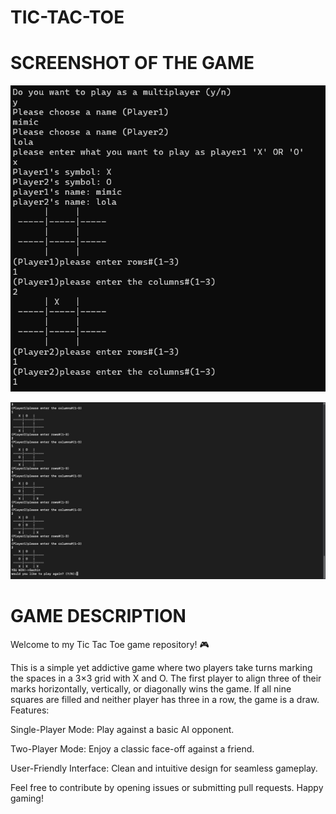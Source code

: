 # TIC-TAC-TOE

# SCREENSHOT OF THE GAME

![image alt](https://github.com/Mimic0012/TIC-TAC-TOE/blob/a15906fcb7b194102645640a14c1fb540a255566/image_2025-01-13_153237703.png)

![image alt](https://github.com/Mimic0012/TIC-TAC-TOE/blob/ddd4eb3b78967e4f5b2e51312cfc4846aed0d48b/WhatsApp%20Image%202025-01-12%20at%2023.22.04_7a04ed81.jpg)


# GAME DESCRIPTION

Welcome to my Tic Tac Toe game repository! 🎮

This is a simple yet addictive game where two players take turns marking the spaces in a 3×3 grid with X and O. The first player to align three of their marks horizontally, vertically, or diagonally wins the game. If all nine squares are filled and neither player has three in a row, the game is a draw.
Features:

Single-Player Mode: Play against a basic AI opponent.

Two-Player Mode: Enjoy a classic face-off against a friend.

User-Friendly Interface: Clean and intuitive design for seamless gameplay.

Feel free to contribute by opening issues or submitting pull requests. Happy gaming!
